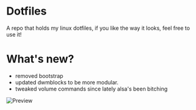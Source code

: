 # Dotfiles
A repo that holds my linux dotfiles, if you like the way it looks, feel free to use it!
# What's new?
- removed bootstrap
- updated dwmblocks to be more modular.
- tweaked volume commands since lately alsa's been bitching

![Preview](https://raw.githubusercontent.com/abanoub-R/.files/main/preview.png)
